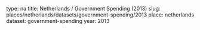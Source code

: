 type: na
title: Netherlands / Government Spending (2013)
slug: places/netherlands/datasets/government-spending/2013
place: netherlands
dataset: government-spending
year: 2013
